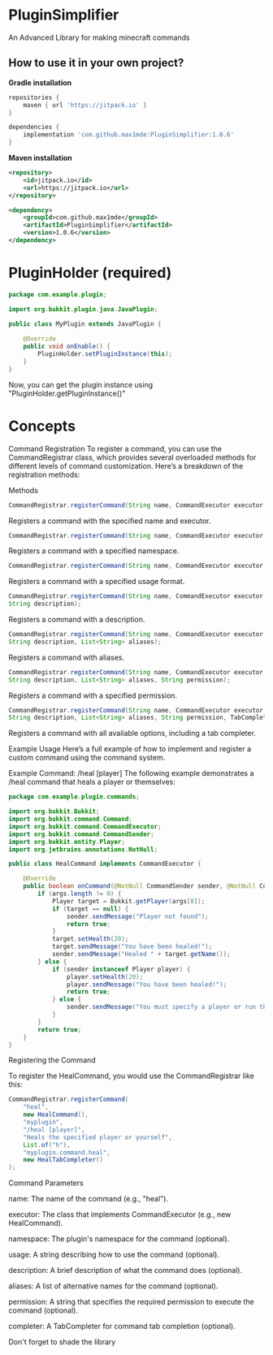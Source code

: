 # PluginSimplifier

An Advanced Library for making minecraft commands

## How to use it in your own project?

**Gradle installation**

```groovy
repositories {
    maven { url 'https://jitpack.io' }
}

dependencies {
    implementation 'com.github.max1mde:PluginSimplifier:1.0.6'
}
```

**Maven installation**

```xml
<repository>
    <id>jitpack.io</id>
    <url>https://jitpack.io</url>
</repository>

<dependency>
    <groupId>com.github.max1mde</groupId>
    <artifactId>PluginSimplifier</artifactId>
    <version>1.0.6</version>
</dependency>
```

# PluginHolder (required)
```java
package com.example.plugin;

import org.bukkit.plugin.java.JavaPlugin;

public class MyPlugin extends JavaPlugin {
    
    @Override
    public void onEnable() {
        PluginHolder.setPluginInstance(this);
    }
}
```
Now, you can get the plugin instance using "PluginHolder.getPluginInstance()"
# Concepts

Command Registration
To register a command, you can use the CommandRegistrar class, which provides several overloaded methods for different
levels of command customization. Here’s a breakdown of the registration methods:

Methods

```java
CommandRegistrar.registerCommand(String name, CommandExecutor executor);
```

Registers a command with the specified name and executor.

```java
CommandRegistrar.registerCommand(String name, CommandExecutor executor, String namespace);
```

Registers a command with a specified namespace.

```java
CommandRegistrar.registerCommand(String name, CommandExecutor executor, String namespace, String usage);
```

Registers a command with a specified usage format.

```java
CommandRegistrar.registerCommand(String name, CommandExecutor executor, String namespace, String usage,
String description);
```

Registers a command with a description.

```java
CommandRegistrar.registerCommand(String name, CommandExecutor executor, String namespace, String usage,
String description, List<String> aliases);
```

Registers a command with aliases.

```java
CommandRegistrar.registerCommand(String name, CommandExecutor executor, String namespace, String usage,
String description, List<String> aliases, String permission);
```

Registers a command with a specified permission.

```java
CommandRegistrar.registerCommand(String name, CommandExecutor executor, String namespace, String usage,
String description, List<String> aliases, String permission, TabCompleter completer);
```

Registers a command with all available options, including a tab completer.

Example Usage
Here’s a full example of how to implement and register a custom command using the command system.

Example Command: /heal [player]
The following example demonstrates a /heal command that heals a player or themselves:

```java
package com.example.plugin.commands;

import org.bukkit.Bukkit;
import org.bukkit.command.Command;
import org.bukkit.command.CommandExecutor;
import org.bukkit.command.CommandSender;
import org.bukkit.entity.Player;
import org.jetbrains.annotations.NotNull;

public class HealCommand implements CommandExecutor {

    @Override
    public boolean onCommand(@NotNull CommandSender sender, @NotNull Command command, @NotNull String label, @NotNull String[] args) {
        if (args.length != 0) {
            Player target = Bukkit.getPlayer(args[0]);
            if (target == null) {
                sender.sendMessage("Player not found");
                return true;
            }
            target.setHealth(20);
            target.sendMessage("You have been healed!");
            sender.sendMessage("Healed " + target.getName());
        } else {
            if (sender instanceof Player player) {
                player.setHealth(20);
                player.sendMessage("You have been healed!");
                return true;
            } else {
                sender.sendMessage("You must specify a player or run this command as a player");
            }
        }
        return true;
    }
}
```

Registering the Command

To register the HealCommand, you would use the CommandRegistrar like this:

```java
CommandRegistrar.registerCommand(
    "heal",
    new HealCommand(),
    "myplugin",
    "/heal [player]",
    "Heals the specified player or yourself",
    List.of("h"),
    "myplugin.command.heal",
    new HealTabCompleter()
);
```

Command Parameters

name: The name of the command (e.g., "heal").

executor: The class that implements CommandExecutor (e.g., new HealCommand).

namespace: The plugin's namespace for the command (optional).

usage: A string describing how to use the command (optional).

description: A brief description of what the command does (optional).

aliases: A list of alternative names for the command (optional).

permission: A string that specifies the required permission to execute the command (optional).

completer: A TabCompleter for command tab completion (optional).

Don't forget to shade the library
